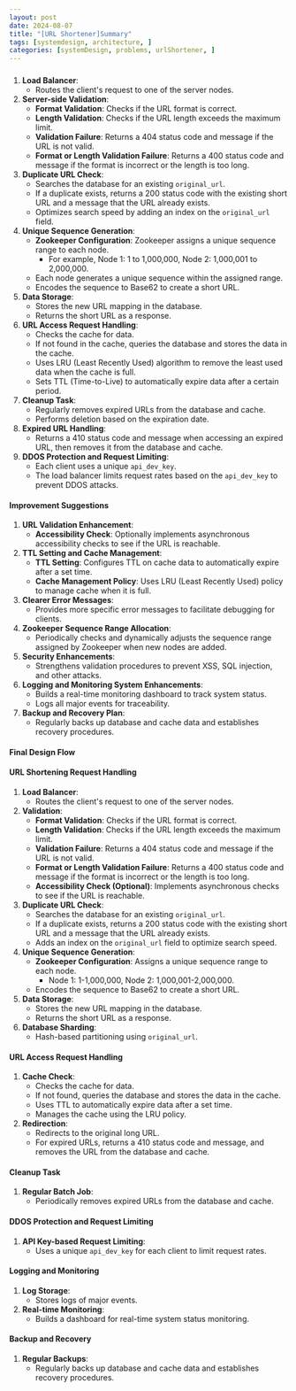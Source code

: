 ```yaml
---
layout: post
date: 2024-08-07
title: "[URL Shortener]Summary"
tags: [systemdesign, architecture, ]
categories: [systemDesign, problems, urlShortener, ]
---
```



### 

1. **Load Balancer**:
	- Routes the client's request to one of the server nodes.
2. **Server-side Validation**:
	- **Format Validation**: Checks if the URL format is correct.
	- **Length Validation**: Checks if the URL length exceeds the maximum limit.
	- **Validation Failure**: Returns a 404 status code and message if the URL is not valid.
	- **Format or Length Validation Failure**: Returns a 400 status code and message if the format is incorrect or the length is too long.
3. **Duplicate URL Check**:
	- Searches the database for an existing `original_url`.
	- If a duplicate exists, returns a 200 status code with the existing short URL and a message that the URL already exists.
	- Optimizes search speed by adding an index on the `original_url` field.
4. **Unique Sequence Generation**:
	- **Zookeeper Configuration**: Zookeeper assigns a unique sequence range to each node.
		- For example, Node 1: 1 to 1,000,000, Node 2: 1,000,001 to 2,000,000.
	- Each node generates a unique sequence within the assigned range.
	- Encodes the sequence to Base62 to create a short URL.
5. **Data Storage**:
	- Stores the new URL mapping in the database.
	- Returns the short URL as a response.
6. **URL Access Request Handling**:
	- Checks the cache for data.
	- If not found in the cache, queries the database and stores the data in the cache.
	- Uses LRU (Least Recently Used) algorithm to remove the least used data when the cache is full.
	- Sets TTL (Time-to-Live) to automatically expire data after a certain period.
7. **Cleanup Task**:
	- Regularly removes expired URLs from the database and cache.
	- Performs deletion based on the expiration date.
8. **Expired URL Handling**:
	- Returns a 410 status code and message when accessing an expired URL, then removes it from the database and cache.
9. **DDOS Protection and Request Limiting**:
	- Each client uses a unique `api_dev_key`.
	- The load balancer limits request rates based on the `api_dev_key` to prevent DDOS attacks.

#### Improvement Suggestions

1. **URL Validation Enhancement**:
	- **Accessibility Check**: Optionally implements asynchronous accessibility checks to see if the URL is reachable.
2. **TTL Setting and Cache Management**:
	- **TTL Setting**: Configures TTL on cache data to automatically expire after a set time.
	- **Cache Management Policy**: Uses LRU (Least Recently Used) policy to manage cache when it is full.
3. **Clearer Error Messages**:
	- Provides more specific error messages to facilitate debugging for clients.
4. **Zookeeper Sequence Range Allocation**:
	- Periodically checks and dynamically adjusts the sequence range assigned by Zookeeper when new nodes are added.
5. **Security Enhancements**:
	- Strengthens validation procedures to prevent XSS, SQL injection, and other attacks.
6. **Logging and Monitoring System Enhancements**:
	- Builds a real-time monitoring dashboard to track system status.
	- Logs all major events for traceability.
7. **Backup and Recovery Plan**:
	- Regularly backs up database and cache data and establishes recovery procedures.

#### Final Design Flow


#### URL Shortening Request Handling

1. **Load Balancer**:
	- Routes the client's request to one of the server nodes.
2. **Validation**:
	- **Format Validation**: Checks if the URL format is correct.
	- **Length Validation**: Checks if the URL length exceeds the maximum limit.
	- **Validation Failure**: Returns a 404 status code and message if the URL is not valid.
	- **Format or Length Validation Failure**: Returns a 400 status code and message if the format is incorrect or the length is too long.
	- **Accessibility Check (Optional)**: Implements asynchronous checks to see if the URL is reachable.
3. **Duplicate URL Check**:
	- Searches the database for an existing `original_url`.
	- If a duplicate exists, returns a 200 status code with the existing short URL and a message that the URL already exists.
	- Adds an index on the `original_url` field to optimize search speed.
4. **Unique Sequence Generation**:
	- **Zookeeper Configuration**: Assigns a unique sequence range to each node.
		- Node 1: 1-1,000,000, Node 2: 1,000,001-2,000,000.
	- Encodes the sequence to Base62 to create a short URL.
5. **Data Storage**:
	- Stores the new URL mapping in the database.
	- Returns the short URL as a response.
6. **Database Sharding**:
	- Hash-based partitioning using `original_url`.

#### URL Access Request Handling

1. **Cache Check**:
	- Checks the cache for data.
	- If not found, queries the database and stores the data in the cache.
	- Uses TTL to automatically expire data after a set time.
	- Manages the cache using the LRU policy.
2. **Redirection**:
	- Redirects to the original long URL.
	- For expired URLs, returns a 410 status code and message, and removes the URL from the database and cache.

#### Cleanup Task

1. **Regular Batch Job**:
	- Periodically removes expired URLs from the database and cache.

#### DDOS Protection and Request Limiting

1. **API Key-based Request Limiting**:
	- Uses a unique `api_dev_key` for each client to limit request rates.

#### Logging and Monitoring

1. **Log Storage**:
	- Stores logs of major events.
2. **Real-time Monitoring**:
	- Builds a dashboard for real-time system status monitoring.

#### Backup and Recovery

1. **Regular Backups**:
	- Regularly backs up database and cache data and establishes recovery procedures.
